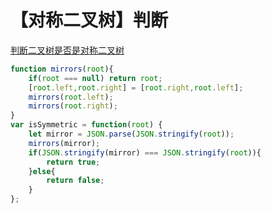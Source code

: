 # 【对称二叉树】判断

[判断二叉树是否是对称二叉树](https://leetcode-cn.com/problems/symmetric-tree/)

```javascript
function mirrors(root){
    if(root === null) return root;
    [root.left,root.right] = [root.right,root.left];
    mirrors(root.left);
    mirrors(root.right);
}
var isSymmetric = function(root) {
    let mirror = JSON.parse(JSON.stringify(root));
    mirrors(mirror);
    if(JSON.stringify(mirror) === JSON.stringify(root)){
        return true;
    }else{
        return false;
    }
};
```

